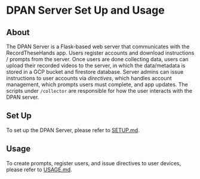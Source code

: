 # DPAN Server Set Up and Usage

## About

The DPAN Server is a Flask-based web server that communicates with the
RecordTheseHands app. Users register accounts and download instructions /
prompts from the server. Once users are done collecting data, users can upload
their recorded videos to the server, in which the data/metadata is stored in a
GCP bucket and firestore database. Server admins can issue instructions to user
accounts via *directives*, which handles account management, which prompts users
must complete, and app updates. The scripts under `/collector` are responsible
for how the user interacts with the DPAN server.

## Set Up

To set up the DPAN Server, please refer to [SETUP.md](SETUP.md).

## Usage

To create prompts, register users, and issue directives to user devices, please
refer to [USAGE.md](USAGE.md).

